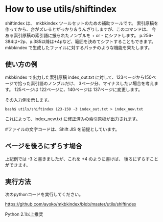 # How to use utils/shiftindex

shiftindex は、
mkbkindex ツールセットのための補助ツールです。
索引原稿を作ってから、台がズレるとがっかり＆うんざりしますが、このコマンドは、
今ある索引原稿の索引語に振られたノンブルを + or - にシフトします。
p.256-384は+2p、p.385以降は+4pなど、範囲を決めてシフトすることもできます。
mkbkindex で生成したファイルに対するパッチのような機能を果たします。

## 使い方の例

mkbkindex で出力した索引原稿 index_out.txt に対して、123ページから150ページで拾った索引語のノンブルだけ、
3ページ分、マイナスしたい場合を考えます。
125ページは 122ページに、140ページは 137ページに変更します。

その入力例を示します。

```
bash$ utils/shiftindex 123-150 -3 index_out.txt > index_new.txt
```

これによって、index_new.txt に修正済みの索引原稿が出力されます。

#ファイルの文字コードは、Shift JIS を前提としています。

## ページを後ろにずらす場合

上記例では -3 と書きましたが、これを +4 のように書けば、
後ろにずらすことができます。

## 実行方法

次のpythonコードを実行してください。

https://github.com/ayoko/mkbkindex/blob/master/utils/shiftindex

Python 2.1以上推奨
